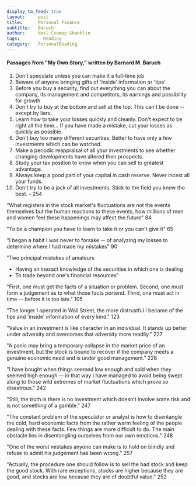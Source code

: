 ```yaml
---
display_to_feed: true
layout:     post
title:      Personal Finance
subtitle:   Baruch
author:     Noel Csomay-Shanklin
tags: 		  Reading
category:   PersonalReading
---
```


#### Passages from "My Own Story," written by Barnard M. Baruch


1. Don't speculate unless you can make it a full-time job
2. Beware of anyone bringing gifts of 'inside' information or 'tips'
3. Before you buy a security, find out everything you can about the company, its management and competitors, its earnings and possibility for growth
4. Don't try to buy at the bottom and sell at the top. This can't be done -- except by liars.
5. Learn how to take your losses quickly and cleanly. Don't expect to be right all the time... If you have made a mistake, cut your losses as quickly as possible.
6. Don't buy too many different securities. Better to have only a few investments which can be watched.
7. Make a periodic reappraisal of all your investments to see whether changing developments have altered their prospects. 
8. Study your tax position to know when you can sell to greatest advantage.
9. Always keep a good part of your capital in cash reserve. Never incest all your funds.
10. Don't try to be a jack of all investments. Stick to the field you know the best. - 254

"What registers in the stock market's fluctuations are not the events themselves but the human reactions to these events, how millions of men and women feel these happenings may affect the future" 84

"To be a champion you have to learn to take it or you can't give it" 65

"I began a habit I was never to forsake -- of analyzing my losses to determine where I had made my mistakes" 90

"Two principal mistakes of amateurs
* Having an inexact knowledge of the securities in which one is dealing
* To trade beyond one's financial resources"

"First, one must get the facts of a situation or problem. Second, one must form a judgement as to what those facts portend. Third, one must act in time -- before it is too late." 105

"The longer I operated in Wall Street, the more distrustful I became of the tips and 'inside' information of every kind." 123

"Value in an investment is like character in an individual. It stands up better under adversity and overcomes that adversity more readily." 227

"A panic may bring a temporary collapse in the market price of an investment, but the stock is bound to recover if the company meets a genuine economic need and is under good management." 228

"I have bought when things seemed low enough and sold when they seemed high enough -- in that way I have managed to avoid being swept along to those wild extremes of market fluctuations which prove so disastrous." 242

"Still, the truth is there is no investment which doesn't involve some risk and is not something of a gamble." 247

"The constant problem of the speculator or analyst is how to disentangle the cold, hard economic facts from the rather warm feeling of the people dealing with these facts. Few things are more difficult to do. The main obstacle lies in disentangling ourselves from our own emotions." 248

"One of the worst mistakes anyone can make is to hold on blindly and refuse to admit his judgement has been wrong." 257

"Actually, the procedure one should follow is to sell the bad stock and keep the good stock. With rare exceptions, stocks are higher because they are good, and stocks are low because they are of doubtful value." 252

